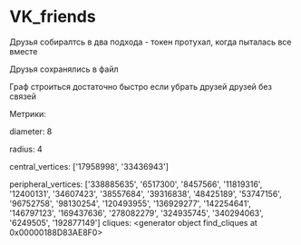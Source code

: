 # VK_friends

Друзья собиралтсь в два подхода - токен протухал, когда пыталась все вместе

Друзья сохранялись в файл


Граф строиться достаточно быстро если убрать друзей друзей без связей


Метрики:

diameter: 8

radius: 4

central_vertices: ['17958998', '33436943']

peripheral_vertices: ['338885635', '6517300', '8457566', '11819316', '12400131', '34607423', '38557684', '39316838', '48425189', '53747156', '96752758', '98130254', '120493955', '136929277', '142254641', '146797123', '169437636', '278082279', '324935745', '340294063', '6249505', '192877149']
cliques: <generator object find_cliques at 0x00000188D83AE8F0>
